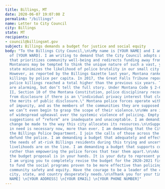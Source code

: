 ```yaml
---
title: Billings, MT
date: 2020-06-07 19:07:00 Z
permalink: "/billings"
name: Letter to City Council
city: Billings
state: MT
recipients:
- council@billingsmt.gov
subject: Billings demands a budget for justice and social equity
body: "To the Billings City Council,\n\nMy name is [YOUR NAME] and I am a resident
  of [YOUR WARD]. I am writing to demand that the City Council adopts a budget
  that prioritizes community well-being and redirects funding away from the police.\n\nMany
  Montanans may be tempted to think the unique nature of such a vast, yet sparsely-populated
  state minimizes the likelihood of police brutality in our small city communities.
  However, as reported by the Billings Gazette last year, Montana ranked ninth in
  killings by police per capita. In 2017, the Great Falls Tribune reported Montana
  police killings reached a total higher than the previous six years. These figures
  are alarming, but don’t tell the full story. Under Montana Code § 2-6-102 and Article
  II, Section 10 of the Montana Constitution, police disciplinary records are exempt
  from disclosure if there is an \"individual privacy interest that clearly exceeds
  the merits of public disclosure.\" Montana police forces operate within a culture
  of impunity, and as the members of the communities they are supposed to be protecting,
  we can’t even begin to grasp the scope of their violence.\n\nWe are in the midst
  of widespread upheaval over the systemic violence of policing. Empty gestures and
  suggestions of “reform” are inadequate and unacceptable. I am demanding that real
  change be made to the way this city allocates its resources.\n\nSupport for communities
  in need is necessary now, more than ever. I am demanding that the City Council defund
  the Billings Police Department. I join the calls of those across the country to
  defund the police. I am demanding a budget that adequately and effectively meets
  the needs of at-risk Billings residents during this trying and uncertain time, when
  livelihoods are on the line. I am demanding a budget that supports community wellbeing,
  rather than empowering the police forces that tear them apart.\n\nAs the City Council,
  the budget proposal is in your hands. It is your duty to represent your constituents.
  I am urging you to completely revise the budget for the 2020-2021 fiscal year, and
  to fund the social programs proven to be more effective than policing at promoting
  community safety and equity. Have the courage to be a leader of the change this
  city, state, and country desperately needs.\n\nThank you for your time,\n[YOUR
  NAME] \n[YOUR ADDRESS] \n[YOUR EMAIL] \n[YOUR PHONE NUMBER]"
---
```

